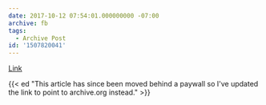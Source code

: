 ```yaml
---
date: 2017-10-12 07:54:01.000000000 -07:00
archive: fb
tags: 
  - Archive Post
id: '1507820041'
---
```


[Link](https://web.archive.org/web/20170529041357/https://adage.com/article/digitalnext/europe-s-strict-privacy-rules-terrifying-apple/309155)

{{< ed "This article has since been moved behind a paywall so I've updated the link to point to archive.org instead." >}}